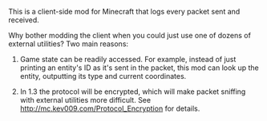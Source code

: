 This is a client-side mod for Minecraft that logs every packet sent and received.

Why bother modding the client when you could just use one of dozens of external utilities? Two main reasons:

1. Game state can be readily accessed. For example, instead of just printing an entity's ID as it's sent in the packet, this mod can look up the entity, outputting its type and current coordinates.

2. In 1.3 the protocol will be encrypted, which will make packet sniffing with external utilities more difficult. See http://mc.kev009.com/Protocol_Encryption for details.

